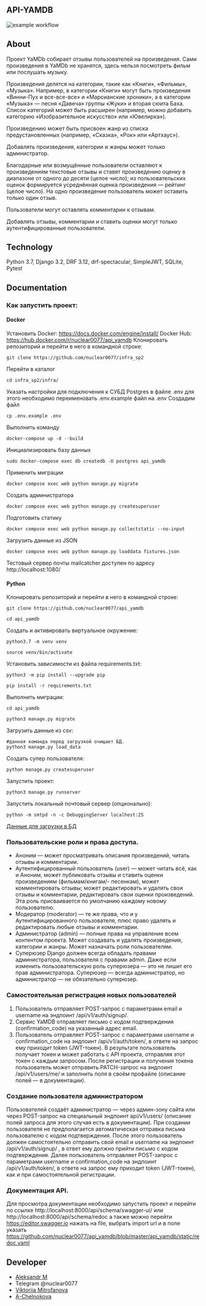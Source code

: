 ## API-YAMDB
![example workflow](https://github.com/nuclear0077/yamdb_final/actions/workflows/yamdb_workflow.yml/badge.svg)
## About
Проект YaMDb собирает отзывы пользователей на произведения. Сами произведения в YaMDb не хранятся, здесь нельзя посмотреть фильм или послушать музыку.

Произведения делятся на категории, такие как «Книги», «Фильмы», «Музыка». Например, в категории «Книги» могут быть произведения «Винни-Пух и все-все-все» и «Марсианские хроники», а в категории «Музыка» — песня «Давеча» группы «Жуки» и вторая сюита Баха. Список категорий может быть расширен (например, можно добавить категорию «Изобразительное искусство» или «Ювелирка»). 

Произведению может быть присвоен жанр из списка предустановленных (например, «Сказка», «Рок» или «Артхаус»). 

Добавлять произведения, категории и жанры может только администратор.

Благодарные или возмущённые пользователи оставляют к произведениям текстовые отзывы и ставят произведению оценку в диапазоне от одного до десяти (целое число); из пользовательских оценок формируется усреднённая оценка произведения — рейтинг (целое число). На одно произведение пользователь может оставить только один отзыв.

Пользователи могут оставлять комментарии к отзывам.

Добавлять отзывы, комментарии и ставить оценки могут только аутентифицированные пользователи.

## Technology
Python 3.7, Django 3.2, DRF 3.12, drf-spectacular, SimpleJWT, SQLite, Pytest

## Documentation

### Как запустить проект:

#### Docker
Установить Docker: https://docs.docker.com/engine/install/
Docker Hub: https://hub.docker.com/r/nuclear0077/api_yamdb
Клонировать репозиторий и перейти в него в командной строке:

```
git clone https://github.com/nuclear0077/infra_sp2
```

Перейти в каталог
```
cd infra_sp2/infra/
```

Указать настройки для подключения к СУБД Postgres в файле .env для этого необходимо переименовать .env.example файл на .env
Создадим файл
```
cp .env.example .env
```

Выполнить команду
```
docker-compose up -d --build  
```

Инициализировать базу данных

```
sudo docker-compose exec db createdb -U postgres api_yamdb
```

Применить миграции

```
docker compose exec web python manage.py migrate
```

Создать администратора

```
docker compose exec web python manage.py createsuperuser
```

Подготовить статику

```
docker compose exec web python manage.py collectstatic --no-input 
```

Загрузить данные из JSON
```
docker compose exec web python manage.py loaddata fixtures.json
```

Тестовый сервер почты mailcatcher доступен по адресу http://localhost:1080/

#### Python
Клонировать репозиторий и перейти в него в командной строке:

```
git clone https://github.com/nuclear0077/api_yamdb
```

```
cd api_yamdb
```

Cоздать и активировать виртуальное окружение:

```
python3.7 -m venv venv
```

```
source venv/bin/activate
```

Установить зависимости из файла requirements.txt:

```
python3 -m pip install --upgrade pip
```

```
pip install -r requirements.txt
```

Выполнить миграции:

```
cd api_yamdb
```

```
python3 manage.py migrate
```

Загрузить данные из csv:

```
#данная команда перед загрузкой очищает БД.
python3 manage.py load_data
```

Создать супер пользователя:

```
python manage.py createsuperuser
```


Запустить проект:

```
python3 manage.py runserver
```

Запустить локальный почтовый сервер (опционально):

```
python -m smtpd -n -c DebuggingServer localhost:25
```

[Данные для загрузки в БД](https://github.com/nuclear0077/api_yamdb/tree/develop/api_yamdb/static/data)


### Пользовательские роли и права доступа.

- Аноним — может просматривать описания произведений, читать отзывы и комментарии.
- Аутентифицированный пользователь (user) — может читать всё, как и Аноним, может публиковать отзывы и ставить оценки произведениям (фильмам/книгам/- песенкам), может комментировать отзывы; может редактировать и удалять свои отзывы и комментарии, редактировать свои оценки произведений. Эта роль присваивается по умолчанию каждому новому пользователю.
- Модератор (moderator) — те же права, что и у Аутентифицированного пользователя, плюс право удалять и редактировать любые отзывы и комментарии.
- Администратор (admin) — полные права на управление всем контентом проекта. Может создавать и удалять произведения, категории и жанры. Может назначать роли пользователям.
- Суперюзер Django должен всегда обладать правами администратора, пользователя с правами admin. Даже если изменить пользовательскую роль суперюзера — это не лишит его прав администратора. Суперюзер — всегда администратор, но администратор — не обязательно суперюзер.

### Самостоятельная регистрация новых пользователей

1. Пользователь отправляет POST-запрос с параметрами email и username на эндпоинт /api/v1/auth/signup/.
2. Сервис YaMDB отправляет письмо с кодом подтверждения (confirmation_code) на указанный адрес email.
3. Пользователь отправляет POST-запрос с параметрами username и confirmation_code на эндпоинт /api/v1/auth/token/, в ответе на запрос ему приходит token (JWT-токен).
В результате пользователь получает токен и может работать с API проекта, отправляя этот токен с каждым запросом. 
После регистрации и получения токена пользователь может отправить PATCH-запрос на эндпоинт /api/v1/users/me/ и заполнить поля в своём профайле (описание полей — в документации).

### Создание пользователя администратором

Пользователей создаёт администратор — через админ-зону сайта или через POST-запрос на специальный эндпоинт api/v1/users/ (описание полей запроса для этого случая есть в документации). При создании пользователя не предполагается автоматическая отправка письма пользователю с кодом подтверждения. 
После этого пользователь должен самостоятельно отправить свой email и username на эндпоинт /api/v1/auth/signup/ , в ответ ему должно прийти письмо с кодом подтверждения.
Далее пользователь отправляет POST-запрос с параметрами username и confirmation_code на эндпоинт /api/v1/auth/token/, в ответе на запрос ему приходит token (JWT-токен), как и при самостоятельной регистрации.



### Документация API.
Для просмотра документации необходимо запустить проект и перейти по ссылке http://localhost:8000/api/schema/swagger-ui/ или http://localhost:8000/api/schema/redoc
а также можно перейти https://editor.swagger.io нажать на file, выбрать import url и в поле указать https://github.com/nuclear0077/api_yamdb/blob/master/api_yamdb/static/redoc.yaml

## Developer

- [Aleksandr M](https://github.com/nuclear0077)
- Telegram @nuclear0077
- [Viktoriia Mitrofanova](https://github.com/Lesash13)
- [A-Chelnokova](https://github.com/a-chelnokova)
